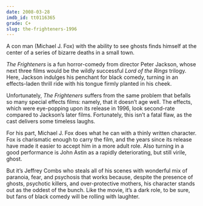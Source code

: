 ```yaml
---
date: 2008-03-28
imdb_id: tt0116365
grade: C+
slug: the-frighteners-1996
---
```


A con man (Michael J. Fox) with the ability to see ghosts finds himself at the center of a series of bizarre deaths in a small town.

_The Frighteners_ is a fun horror-comedy from director Peter Jackson, whose next three films would be the wildly successful _Lord of the Rings_ trilogy. Here, Jackson indulges his penchant for black comedy, turning in an effects-laden thrill ride with his tongue firmly planted in his cheek.

Unfortunately, _The Frighteners_ suffers from the same problem that befalls so many special effects films: namely, that it doesn’t age well. The effects, which were eye-popping upon its release in 1996, look second-rate compared to Jackson’s later films. Fortunately, this isn’t a fatal flaw, as the cast delivers some timeless laughs.

For his part, Michael J. Fox does what he can with a thinly written character. Fox is charismatic enough to carry the film, and the years since its release have made it easier to accept him in a more adult role. Also turning in a good performance is John Astin as a rapidly deteriorating, but still virile, ghost.

But it’s Jeffrey Combs who steals all of his scenes with wonderful mix of paranoia, fear, and psychosis that works because, despite the presence of ghosts, psychotic killers, and over-protective mothers, his character stands out as the oddest of the bunch. Like the movie, it’s a dark role, to be sure, but fans of black comedy will be rolling with laughter.
